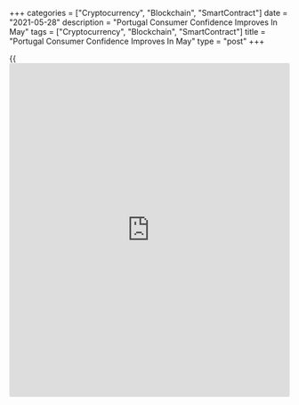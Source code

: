 +++
categories = ["Cryptocurrency", "Blockchain", "SmartContract"]
date = "2021-05-28"
description = "Portugal Consumer Confidence Improves In May"
tags = ["Cryptocurrency", "Blockchain", "SmartContract"]
title = "Portugal Consumer Confidence Improves In May"
type = "post"
+++

{{<iframe id="large-banner" src="https://www.bounty.group/#slide=2.0" width="100%" height="600" scrolling="no" style="border: 0px solid rgb(216, 221, 230); border-radius: 3px;">}}

Portugal's consumer confidence rose in May, survey data from Statistics
Portugal showed on Friday.

The consumer confidence indicator rose to -12.8 in May from -17.1 in
April.

The manufacturing confidence index increased to 1.7 in May from -6.5 in
the previous month.

The construction sector morale improved in -5.6 in May from -10.6 in
April.

The index reflecting the morale in the trade sector increased to -0.6 in
May and the confidence measure in the services sector grew to -4.4.

The economic climate indicator increased to 1.8 in May from 0.8 in
April.

Separate data from the statistical office showed that the retail sales
accelerated 28.3 percent yearly in April, following 1.7 percent rise in
March.

On a monthly basis, retail sales rose 4.4 percent in April, following a
4.0 percent increase in the prior month.

For comments and feedback [contact](https://www.playgroundfx.com/contact/): editorial@rtt[news](https://www.letsplayfx.com/blog/forex-news-website/).com

[Economic News][1]

 **What parts of the world are seeing the best (and worst) economic
performances lately? Click[here][2] to check out our [Econ Scorecard][2]
and find out! See up-to-the-moment [ranking](https://www.playgroundfx.com/blog/crypto-exchange-ranking/)s for the best and worst
performers in [GDP][3], [unemployment rate][4], [inflation][5] and much
more.**

   1. www.rtt[news](https://www.letsplayfx.com/blog/forex-news-website/).com/Content/EconomicNews.aspx
   2. www.rtt[news](https://www.letsplayfx.com/blog/forex-news-website/).com/economic-scorecard/world-rank/retail-sales/highest-performance.aspx
   3. www.rtt[news](https://www.letsplayfx.com/blog/forex-news-website/).com/economic-scorecard/world-rank/GDP/highest-performance.aspx
   4. www.rtt[news](https://www.letsplayfx.com/blog/forex-news-website/).com/economic-scorecard/world-rank/unemployment-rate/lowest-performance.aspx
   5. www.rtt[news](https://www.letsplayfx.com/blog/forex-news-website/).com/economic-scorecard/world-rank/CPI/highest-performance.aspx